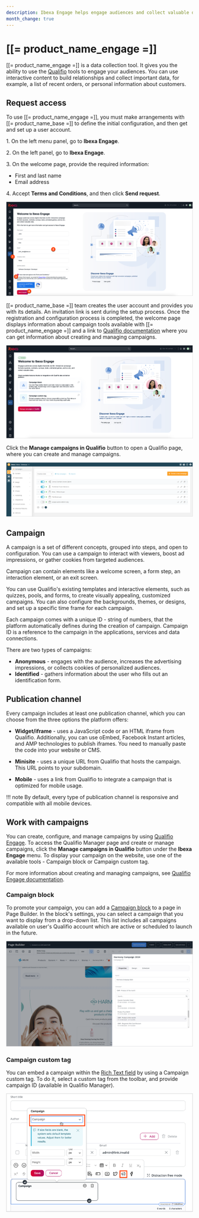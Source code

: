 ```yaml
---
description: Ibexa Engage helps engage audiences and collect valuable data by using interactive content.
month_change: true
---
```


# [[= product_name_engage =]]

[[= product_name_engage =]] is a data collection tool.
It gives you the ability to use the [Qualifio](https://qualifio.com/) tools to engage your audiences.
You can use interactive content to build relationships and collect important data, for example, a list of recent orders, or personal information about customers.

## Request access

To use [[= product_name_engage =]], you must make arrangements with [[= product_name_base =]] to define the initial configuration, and then get and set up a user account.

1\. On the left menu panel, go to **Ibexa Engage**.

2\. On the left panel, go to **Ibexa Engage**.

3\. On the welcome page, provide the required information:

- First and last name
- Email address

4\. Accept **Terms and Conditions**, and then click **Send request**.

![Welcome page - form](img/welcome_page_form.png "Welcome page - form")

[[= product_name_base =]] team creates the user account and provides you with its details.
An invitation link is sent during the setup process.
Once the registration and configuration process is completed, the welcome page displays information about campaign tools available with [[= product_name_engage =]] and a link to [Qualifio documentation](https://support.qualifio.com/hc/en-us/categories/202280638-Campaigns) where you can get information about creating and managing campaigns.

![Welcome page - active account](img/welcome_page_activated.png "Welcome page - active account")

Click the **Manage campaigns in Qualifio** button to open a Qualifio page, where you can create and manage campaigns.

![Qualifio Manager](img/qualifio_manager.png "Qualifio Manager - campaign list")

## Campaign

A campaign is a set of different concepts, grouped into steps, and open to configuration.
You can use a campaign to interact with viewers, boost ad impressions, or gather cookies from targeted audiences.

Campaign can contain elements like a welcome screen, a form step, an interaction element, or an exit screen.

You can use Qualifio's existing templates and interactive elements, such as quizzes, pools, and forms, to create visually appealing, customized campaigns.
You can also configure the backgrounds, themes, or designs, and set up a specific time frame for each campaign.

Each campaign comes with a unique ID - string of numbers, that the platform automatically defines during the creation of campaign. Campaign ID is a reference to the campaign in the applications, services and data connections.

There are two types of campaigns:

- **Anonymous** - engages with the audience, increases the advertising impressions, or collects cookies of personalized audiences.
- **Identified** - gathers information about the user who fills out an identification form.

## Publication channel

Every campaign includes at least one publication channel, which you can choose from the three options the platform offers:

- **Widget/iframe** - uses a JavaScript code or an HTML iframe from Qualifio. Additionally, you can use oEmbed, Facebook Instant articles, and AMP technologies to publish iframes. You need to manually paste the code into your website or CMS.

- **Minisite** - uses a unique URL from Qualifio that hosts the campaign. This URL points to your subdomain.

- **Mobile** - uses a link from Qualifio to integrate a campaign that is optimized for mobile usage.

!!! note
    By default, every type of publication channel is responsive and compatible with all mobile devices.

## Work with campaigns

You can create, configure, and manage campaigns by using [Qualifio Engage](https://developers.qualifio.com/docs/engage/).
To access the Qualifio Manager page and create or manage campaigns, click the **Manage campaigns in Qualifio** button under the **Ibexa Engage** menu.
To display your campaign on the website, use one of the available tools - Campaign block or Campaign custom tag.

For more information about creating and managing campaigns, see [Qualifio Engage documentation](https://support.qualifio.com/hc/en-us/categories/202280638-Qualifio-Engage).

### Campaign block

To promote your campaign, you can add a [Campaign block](../content_management/block_reference.md#campaign-block) to a page in Page Builder.
In the block's settings, you can select a campaign that you want to display from a drop-down list.
This list includes all campaigns available on user's Qualifio account which are active or scheduled to launch in the future.

![Campaign block](img/campaign_block.png "Campaign block")

### Campaign custom tag

You can embed a campaign within the [Rich Text field](../content_management/create_edit_content_items.md#edit-rich-text-fields) by using a Campaign custom tag.
To do it, select a custom tag from the toolbar, and provide campaign ID (available in Qualifio Manager).

![Campaign custom tag](img/campaign_custom_tag.png "Campaign custom tag")